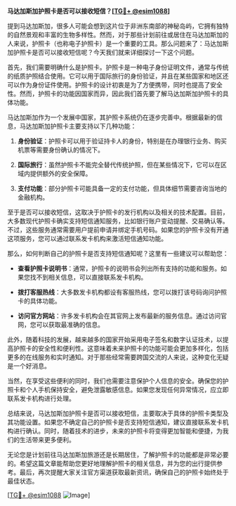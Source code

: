 **马达加斯加护照卡是否可以接收短信？[[TG💪+ @esim1088](https://t.me/s/esim1088)]**

提到马达加斯加，很多人可能会想到这片位于非洲东南部的神秘岛屿，它拥有独特的自然景观和丰富的生物多样性。然而，对于那些计划前往或居住在马达加斯加的人来说，护照卡（也称电子护照卡）是一个重要的工具。那么问题来了：马达加斯加护照卡是否可以接收短信呢？今天我们就来详细探讨一下这个问题。

首先，我们需要明确什么是护照卡。护照卡是一种电子身份证明文件，通常与传统的纸质护照结合使用。它可以用于国际旅行的身份验证，并且在某些国家和地区还可以作为身份证件使用。护照卡的设计初衷是为了方便携带，同时也提高了安全性。然而，护照卡的功能因国家而异，因此我们首先要了解马达加斯加护照卡的具体功能。

马达加斯加作为一个发展中国家，其护照卡系统仍在逐步完善中。根据最新的信息，马达加斯加护照卡主要支持以下几种功能：

1. **身份验证**：护照卡可以用于验证持卡人的身份，特别是在办理银行业务、购买机票等需要身份确认的情况下。
   
2. **国际旅行**：虽然护照卡不能完全替代传统护照，但在某些情况下，它可以在区域内提供额外的安全保障。

3. **支付功能**：部分护照卡可能具备一定的支付功能，但具体细节需要咨询当地的金融机构。

至于是否可以接收短信，这取决于护照卡的发行机构以及相关的技术配置。目前，大多数现代护照卡确实支持短信通知服务，比如银行账户变动提醒、交易确认等。不过，这些服务通常需要用户提前申请并绑定手机号码。如果您的护照卡没有开通这项服务，您可以通过联系发卡机构来激活短信通知功能。

那么，如何判断自己的护照卡是否支持短信通知呢？这里有一些建议可以帮助您：

- **查看护照卡说明书**：通常，护照卡的说明书会列出所有支持的功能和服务。如果您找不到相关信息，可以直接联系发卡机构。
  
- **拨打客服热线**：大多数发卡机构都设有客服热线，您可以拨打该号码询问护照卡的具体功能。

- **访问官方网站**：许多发卡机构会在其官网上发布最新的服务信息。通过访问官网，您可以获取最准确的信息。

此外，随着科技的发展，越来越多的国家开始采用电子签名和数字认证技术，以提高护照卡的安全性和便利性。这意味着未来护照卡的功能可能会更加多样化，包括更多的在线服务和实时通知。对于那些经常需要跨国交流的人来说，这种变化无疑是一个好消息。

当然，在享受这些便利的同时，我们也需要注意保护个人信息的安全。确保您的护照卡和个人手机保持安全，避免泄露敏感信息。如果您发现任何异常情况，应立即联系发卡机构进行处理。

总结来说，马达加斯加护照卡是否可以接收短信，主要取决于具体的护照卡类型及其功能设置。如果您不确定自己的护照卡是否支持短信通知，建议直接联系发卡机构进行确认。同时，随着技术的进步，未来的护照卡将变得更加智能和便捷，为我们的生活带来更多便利。

无论您是计划前往马达加斯加旅游还是长期居住，了解护照卡的功能都是非常必要的。希望这篇文章能帮助您更好地理解护照卡的相关信息，并为您的出行提供参考。最后，再次提醒大家关注官方渠道获取最新资讯，确保自己的护照卡始终处于最佳状态。

[[TG💪+ @esim1088](https://t.me/s/esim1088) ![Image](https://i.postimg.cc/4NQfJmqS/Snipaste-2025-05-13-00-14-12.png)]
